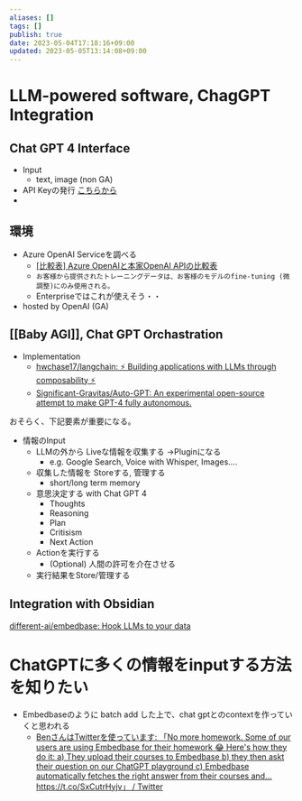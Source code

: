 ```yaml
---
aliases: []
tags: []
publish: true
date: 2023-05-04T17:18:16+09:00
updated: 2023-05-05T13:14:08+09:00
---
```


# LLM-powered software, ChagGPT Integration

## Chat GPT 4 Interface
- Input
	- text, image (non GA)
- API Keyの発行 [こちらから](https://platform.openai.com/signup/)
- 
## 環境
- Azure OpenAI Serviceを調べる
	- [\[比較表\] Azure OpenAIと本家OpenAI APIの比較表](https://zenn.dev/microsoft/articles/e0419765f7079a)
	- ```お客様から提供されたトレーニングデータは、お客様のモデルのfine-tuning (微調整)にのみ使用される。```
	- Enterpriseではこれが使えそう・・
- hosted by OpenAI (GA)

## [[Baby AGI]], Chat GPT Orchastration
- Implementation
	- [hwchase17/langchain: ⚡ Building applications with LLMs through composability ⚡](https://github.com/hwchase17/langchain)
	- [Significant\-Gravitas/Auto\-GPT: An experimental open\-source attempt to make GPT\-4 fully autonomous\.](https://github.com/Significant-Gravitas/Auto-GPT)

おそらく、下記要素が重要になる。
- 情報のInput
	- LLMの外から Liveな情報を収集する →Pluginになる
		- e.g. Google Search, Voice with Whisper, Images…. 
	- 収集した情報を Storeする, 管理する
		- short/long term memory
	- 意思決定する with Chat GPT 4
		- Thoughts
		- Reasoning
		- Plan
		- Critisism
		- Next Action
	- Actionを実行する
		- (Optional) 人間の許可を介在させる
	- 実行結果をStore/管理する

## Integration with Obsidian 
[different\-ai/embedbase: Hook LLMs to your data](https://github.com/different-ai/embedbase)


# ChatGPTに多くの情報をinputする方法を知りたい
- Embedbaseのように batch add した上で、chat gptとのcontextを作っていくと思われる
	- [BenさんはTwitterを使っています: 「No more homework\. Some of our users are using Embedbase for their homework 😂 Here's how they do it: a\) They upload their courses to Embedbase b\) they then askt their question on our ChatGPT playground c\) Embedbase automatically fetches the right answer from their courses and… https://t\.co/SxCutrHyjv」 / Twitter](https://twitter.com/hotkartoffel1/status/1653359527159267328)
